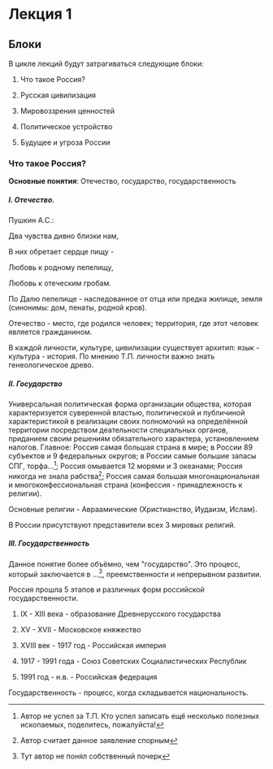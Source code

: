 # Лекция 1

## Блоки

В цикле лекций будут затрагиваться следующие блоки:

1. Что такое Россия?

2. Русская цивилизация

3. Мировоззрения ценностей

4. Политическое устройство

5. Будущее и угроза России

### Что такое Россия?

**Основные понятия**: Отечество, государство, государственность

##### I. Отечество.

Пушкин А.С.:

Два чувства дивно близки нам,

В них обретает сердце пищу -

Любовь к родному пепелищу,

Любовь к отеческим гробам.

По Далю пепелище - наследованное от отца или предка жилище, земля (синонимы: дом, пенаты, родной
кров).

Отечество - место, где родился человек; территория, где этот человек является гражданином.

В каждой личности, культуре, цивилизации существует архитип: язык - культура - история. По мнению
Т.П. личности важно знать генеологическое древо.

##### II. Государство

Универсальная политическая форма организации общества, которая характеризуется суверенной властью,
политической и публичиной характеристикой в реализации своих полномочий на определённой территории
посредством деательности специальных органов, приданием своим решениям обязательного характера,
установлением налогов. Главное: Россия самая большая страна в мире; в России 89 субъектов и 9
федеральных округов; в России самые большие запасы СПГ, торфа...[^1]; Россия омывается 12 морями и 3
океанами; Россия никогда не знала рабства[^?]; Россия самая большая многонациональная и
многоконфессиональная страна (конфессия - принадлежность к религии).

Основные религии - Авраамические (Христианство, Иудаизм, Ислам).

В России присутствуют представители всех 3 мировых религий.

##### III. Государственность

Данное понятие более объёмно, чем "государство". Это процесс, который заключается в ...[^2],
преемственности и непрерывном развитии.

Россия прошла 5 этапов и различных форм российской государственности.

1. IX - XIII века - образование Древнерусского государства

2. XV - XVII - Московское княжество

3. XVIII век - 1917 год - Российская империя

4. 1917 - 1991 года - Союз Советских Социалистических Республик

5. 1991 год - н.в. - Российская федерация

Государственность - процесс, когда складывается национальность.

[^1]:
    Автор не успел за Т.П. Кто успел записать ещё несколько полезных ископаемых, поделитесь,
    пожалуйста!

[^2]: Тут автор не понял собственный почерк

[^?]: Автор считает данное заявление спорным
